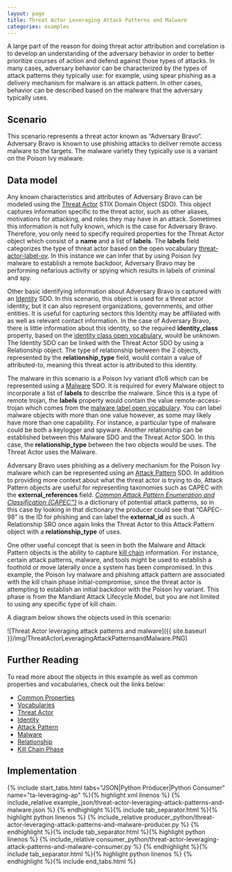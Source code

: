 ```yaml
---
layout: page
title: Threat Actor Leveraging Attack Patterns and Malware
categories: examples
---
```


A large part of the reason for doing threat actor attribution and correlation is to develop an understanding of the adversary behavior in order to better prioritize courses of action and defend against those types of attacks. In many cases, adversary behavior can be characterized by the types of attack patterns they typically use: for example, using spear phishing as a delivery mechanism for malware is an attack pattern. In other cases, behavior can be described based on the malware that the adversary typically uses.

**Scenario**
------------

This scenario represents a threat actor known as “Adversary Bravo”. Adversary Bravo is known to use phishing attacks to deliver remote access malware to the targets. The malware variety they typically use is a variant on the Poison Ivy malware.

**Data model**
--------------

Any known characteristics and attributes of Adversary Bravo can be modeled using the [Threat Actor](https://docs.google.com/document/d/1nipwFIaFwkHo4Gzw-qxZQpCjP_5tX7rbI3Ic5C56Z88/edit#heading=h.k017w16zutw) STIX Domain Object (SDO). This object captures information specific to the threat actor, such as other aliases, motivations for attacking, and roles they may have in an attack. Sometimes this information is not fully known, which is the case for Adversary Bravo. Therefore, you only need to specify required properties for the Threat Actor object which consist of a <span class="sdo">**name**</span> and a list of <span class="sdo">**labels**</span>. The <span class="sdo">**labels**</span> field categorizes the type of threat actor based on the open vocabulary [threat-actor-label-ov](https://docs.google.com/document/d/1HRVFn2kAxBOTMbEb3KRu8tjMoHm-KRAI-2R8CTzGil4/edit#heading=h.tqbl8z36yoir). In this instance we can infer that by using Poison Ivy malware to establish a remote backdoor, Adversary Bravo may be performing nefarious activity or spying which results in labels of <span class="values">criminal</span> and <span class="values">spy</span>.

Other basic identifying information about Adversary Bravo is captured with an [Identity](https://docs.google.com/document/d/1nipwFIaFwkHo4Gzw-qxZQpCjP_5tX7rbI3Ic5C56Z88/edit#heading=h.wh296fiwpklp) SDO. In this scenario, this object is used for a threat actor identity, but it can also represent organizations, governments, and other entities. It is useful for capturing sectors this Identity may be affiliated with as well as relevant contact information. In the case of Adversary Bravo, there is little information about this identity, so the required <span class="sdo">**identity\_class**</span> property, based on the [identity class open vocabulary](https://docs.google.com/document/d/1HRVFn2kAxBOTMbEb3KRu8tjMoHm-KRAI-2R8CTzGil4/edit#heading=h.be1dktvcmyu), would be <span class="values">unknown</span>. The Identity SDO can be linked with the Threat Actor SDO by using a Relationship object. The type of relationship between the 2 objects, represented by the <span class="sdo">**relationship\_type**</span> field, would contain a value of <span class="values">attributed-to</span>, meaning this threat actor is attributed to this identity.

The malware in this scenario is a Poison Ivy variant d1c6 which can be represented using a [Malware](https://docs.google.com/document/d/1nipwFIaFwkHo4Gzw-qxZQpCjP_5tX7rbI3Ic5C56Z88/edit#heading=h.s5l7katgbp09) SDO. It is required for every Malware object to incorporate a list of <span class="sdo">**labels**</span> to describe the malware. Since this is a type of remote trojan, the <span class="sdo">**labels**</span> property would contain the value <span class="values">remote-access-trojan</span> which comes from the [malware label open vocabulary](https://docs.google.com/document/d/1HRVFn2kAxBOTMbEb3KRu8tjMoHm-KRAI-2R8CTzGil4/edit#heading=h.8cyb6e9yqzwr). You can label malware objects with more than one value however, as some may likely have more than one capability. For instance, a particular type of malware could be both a keylogger and spyware. Another relationship can be established between this Malware SDO and the Threat Actor SDO. In this case, the <span class="sdo">**relationship\_type**</span> between the two objects would be <span class="values">uses</span>. The Threat Actor <span class="values">uses</span> the Malware.

Adversary Bravo uses phishing as a delivery mechanism for the Poison Ivy malware which can be represented using an [Attack Pattern](https://docs.google.com/document/d/1nipwFIaFwkHo4Gzw-qxZQpCjP_5tX7rbI3Ic5C56Z88/edit#heading=h.axjijf603msy) SDO. In addition to providing more context about what the threat actor is trying to do, Attack Pattern objects are useful for representing taxonomies such as CAPEC with the <span class="sdo">**external\_references**</span> field. [*Common Attack Pattern Enumeration and Classification (CAPEC™)*](http://capec.mitre.org/) is a dictionary of potential attack patterns, so in this case by looking in that dictionary the producer could see that “CAPEC-98” is the ID for phishing and can label the <span class="sdo">**external\_id**</span> as such. A Relationship SRO once again links the Threat Actor to this Attack Pattern object with a <span class="sdo">**relationship\_type**</span> of <span class="values">uses</span>.

One other useful concept that is seen in both the Malware and Attack Pattern objects is the ability to capture [kill chain](https://docs.google.com/document/d/1IcA5KhglNdyX3tO17bBluC5nqSf70M5qgK9nuAoYJgw/edit#heading=h.i4tjv75ce50h) information. For instance, certain attack patterns, malware, and tools might be used to establish a foothold or move laterally once a system has been compromised. In this example, the Poison Ivy malware and phishing attack pattern are associated with the kill chain phase <span class="values">initial-compromise</span>, since the threat actor is attempting to establish an initial backdoor with the Poison Ivy variant. This phase is from the Mandiant Attack Lifecycle Model, but you are not limited to using any specific type of kill chain.

A diagram below shows the objects used in this scenario:

![Threat Actor leveraging attack patterns and malware]({{ site.baseurl }}/img/ThreatActorLeveragingAttackPatternsandMalware.PNG)

**Further Reading**
-------------------

To read more about the objects in this example as well as common properties and vocabularies, check out the links below:

-   [Common Properties](https://docs.google.com/document/d/1HRVFn2kAxBOTMbEb3KRu8tjMoHm-KRAI-2R8CTzGil4/edit#heading=h.xzbicbtscatx)
-   [Vocabularies](https://docs.google.com/document/d/1HRVFn2kAxBOTMbEb3KRu8tjMoHm-KRAI-2R8CTzGil4/edit#heading=h.iit7tolczlxv)
-   [Threat Actor](https://docs.google.com/document/d/1nipwFIaFwkHo4Gzw-qxZQpCjP_5tX7rbI3Ic5C56Z88/edit#heading=h.k017w16zutw)
-   [Identity](https://docs.google.com/document/d/1nipwFIaFwkHo4Gzw-qxZQpCjP_5tX7rbI3Ic5C56Z88/edit#heading=h.wh296fiwpklp)
-   [Attack Pattern](https://docs.google.com/document/d/1nipwFIaFwkHo4Gzw-qxZQpCjP_5tX7rbI3Ic5C56Z88/edit#heading=h.axjijf603msy)
-   [Malware](https://docs.google.com/document/d/1nipwFIaFwkHo4Gzw-qxZQpCjP_5tX7rbI3Ic5C56Z88/edit#heading=h.s5l7katgbp09)
-   [Relationship](https://docs.google.com/document/d/1nipwFIaFwkHo4Gzw-qxZQpCjP_5tX7rbI3Ic5C56Z88/edit#heading=h.e2e1szrqfoan)
-   [Kill Chain Phase](https://docs.google.com/document/d/1IcA5KhglNdyX3tO17bBluC5nqSf70M5qgK9nuAoYJgw/edit#heading=h.i4tjv75ce50h)

**Implementation**
------------------

{% include start_tabs.html tabs="JSON|Python Producer|Python Consumer" name="ta-leveraging-ap" %}{% highlight xml linenos %}
{% include_relative example_json/threat-actor-leveraging-attack-patterns-and-malware.json %}
{% endhighlight %}{% include tab_separator.html %}{% highlight python linenos %}
{% include_relative producer_python/threat-actor-leveraging-attack-patterns-and-malware-producer.py %}
{% endhighlight %}{% include tab_separator.html %}{% highlight python linenos %}
{% include_relative consumer_python/threat-actor-leveraging-attack-patterns-and-malware-consumer.py %}
{% endhighlight %}{% include tab_separator.html %}{% highlight python linenos %}
{% endhighlight %}{% include end_tabs.html %}
